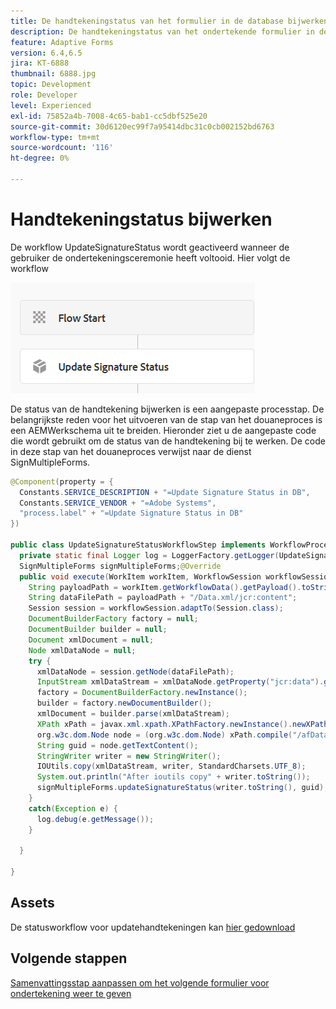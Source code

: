 ```yaml
---
title: De handtekeningstatus van het formulier in de database bijwerken
description: De handtekeningstatus van het ondertekende formulier in de database bijwerken met behulp van de AEM workflow
feature: Adaptive Forms
version: 6.4,6.5
jira: KT-6888
thumbnail: 6888.jpg
topic: Development
role: Developer
level: Experienced
exl-id: 75852a4b-7008-4c65-bab1-cc5dbf525e20
source-git-commit: 30d6120ec99f7a95414dbc31c0cb002152bd6763
workflow-type: tm+mt
source-wordcount: '116'
ht-degree: 0%

---
```


# Handtekeningstatus bijwerken

De workflow UpdateSignatureStatus wordt geactiveerd wanneer de gebruiker de ondertekeningsceremonie heeft voltooid. Hier volgt de workflow

![main-workflow](assets/update-signature.PNG)

De status van de handtekening bijwerken is een aangepaste processtap.
De belangrijkste reden voor het uitvoeren van de stap van het douaneproces is een AEMWerkschema uit te breiden. Hieronder ziet u de aangepaste code die wordt gebruikt om de status van de handtekening bij te werken.
De code in deze stap van het douaneproces verwijst naar de dienst SignMultipleForms.


```java
@Component(property = {
  Constants.SERVICE_DESCRIPTION + "=Update Signature Status in DB",
  Constants.SERVICE_VENDOR + "=Adobe Systems",
  "process.label" + "=Update Signature Status in DB"
})

public class UpdateSignatureStatusWorkflowStep implements WorkflowProcess {
  private static final Logger log = LoggerFactory.getLogger(UpdateSignatureStatusWorkflowStep.class);@Reference
  SignMultipleForms signMultipleForms;@Override
  public void execute(WorkItem workItem, WorkflowSession workflowSession, MetaDataMap args) throws WorkflowException {
    String payloadPath = workItem.getWorkflowData().getPayload().toString();
    String dataFilePath = payloadPath + "/Data.xml/jcr:content";
    Session session = workflowSession.adaptTo(Session.class);
    DocumentBuilderFactory factory = null;
    DocumentBuilder builder = null;
    Document xmlDocument = null;
    Node xmlDataNode = null;
    try {
      xmlDataNode = session.getNode(dataFilePath);
      InputStream xmlDataStream = xmlDataNode.getProperty("jcr:data").getBinary().getStream();
      factory = DocumentBuilderFactory.newInstance();
      builder = factory.newDocumentBuilder();
      xmlDocument = builder.parse(xmlDataStream);
      XPath xPath = javax.xml.xpath.XPathFactory.newInstance().newXPath();
      org.w3c.dom.Node node = (org.w3c.dom.Node) xPath.compile("/afData/afUnboundData/data/guid").evaluate(xmlDocument, javax.xml.xpath.XPathConstants.NODE);
      String guid = node.getTextContent();
      StringWriter writer = new StringWriter();
      IOUtils.copy(xmlDataStream, writer, StandardCharsets.UTF_8);
      System.out.println("After ioutils copy" + writer.toString());
      signMultipleForms.updateSignatureStatus(writer.toString(), guid);
    }
    catch(Exception e) {
      log.debug(e.getMessage());
    }

  }

}
```

## Assets

De statusworkflow voor updatehandtekeningen kan [hier gedownload](assets/update-signature-status-workflow.zip)

## Volgende stappen

[Samenvattingsstap aanpassen om het volgende formulier voor ondertekening weer te geven](./customize-summary-component.md)
